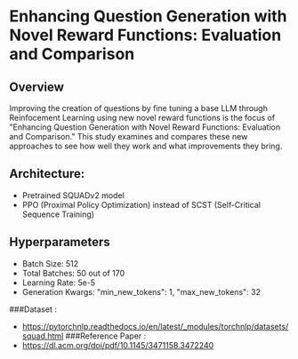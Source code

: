 # Enhancing Question Generation with Novel Reward Functions: Evaluation and Comparison

## Overview
Improving the creation of questions by fine tuning a base LLM through Reinfocement Learning using new novel reward functions is the focus of "Enhancing Question Generation with Novel Reward Functions: Evaluation and Comparison." This study examines and compares these new approaches to see how well they work and what improvements they bring.
## Architecture:

- Pretrained SQUADv2 model
- PPO (Proximal Policy Optimization) instead of SCST (Self-Critical Sequence Training)

## Hyperparameters

- Batch Size: 512
- Total Batches: 50 out of 170
- Learning Rate: 5e-5
- Generation Kwargs: "min_new_tokens": 1, "max_new_tokens": 32

###Dataset : 
- https://pytorchnlp.readthedocs.io/en/latest/_modules/torchnlp/datasets/squad.html
###Reference Paper :
- https://dl.acm.org/doi/pdf/10.1145/3471158.3472240
